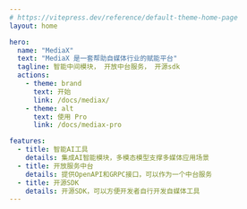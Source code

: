 ```yaml
---
# https://vitepress.dev/reference/default-theme-home-page
layout: home

hero:
  name: "MediaX"
  text: "MediaX 是一套帮助自媒体行业的赋能平台"
  tagline: 智能中间模块， 开放中台服务， 开源sdk
  actions:
    - theme: brand
      text: 开始
      link: /docs/mediax/
    - theme: alt
      text: 使用 Pro
      link: /docs/mediax-pro

features:
  - title: 智能AI工具
    details: 集成AI智能模块，多模态模型支撑多媒体应用场景
  - title: 开放服务中台
    details: 提供OpenAPI和GRPC接口，可以作为一个中台服务
  - title: 开源SDK
    details: 开源SDK，可以方便开发者自行开发自媒体工具
---
```



